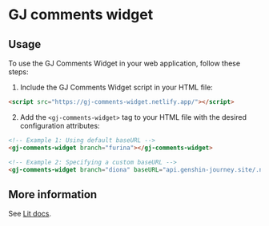 # GJ comments widget

## Usage

To use the GJ Comments Widget in your web application, follow these steps:

1. Include the GJ Comments Widget script in your HTML file:

```html
<script src="https://gj-comments-widget.netlify.app/"></script>
```

2. Add the `<gj-comments-widget>` tag to your HTML file with the desired configuration attributes:

```html
<!-- Example 1: Using default baseURL -->
<gj-comments-widget branch="furina"></gj-comments-widget>

<!-- Example 2: Specifying a custom baseURL -->
<gj-comments-widget branch="diona" baseURL="api.genshin-journey.site/.netlify/functions/index"></gj-comments-widget>
```

## More information

See [Lit docs](https://lit.dev/docs/).